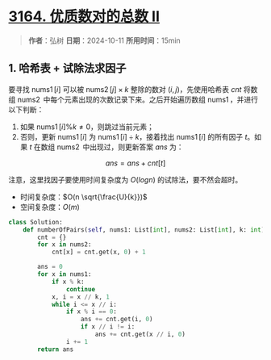 # [3164. 优质数对的总数 II](https://leetcode.cn/problems/find-the-number-of-good-pairs-ii/description/)

> **作者**：弘树
> **日期**：2024-10-11
> **所用时间**：15min

## 1. 哈希表 + 试除法求因子

要寻找 $\operatorname{nums1}[i]$ 可以被 $\operatorname{nums2}[j] \times k$ 整除的数对 $(i, j)$，先使用哈希表 $cnt$ 将数组 $\operatorname{nums2}$ 中每个元素出现的次数记录下来。之后开始遍历数组 $\operatorname{nums1}$，并进行以下判断：

1. 如果 $\operatorname{nums1}[i] \% k \neq 0$，则跳过当前元素；
2. 否则，更新 $\operatorname{nums1}[i]$ 为 $\operatorname{nums1}[i] \div k$，接着找出 $\operatorname{nums1}[i]$ 的所有因子 $t$。如果 $t$ 在数组 $\operatorname{nums2}$ 中出现过，则更新答案 $ans$ 为：

$$
    ans = ans + cnt[t]
$$

注意，这里找因子要使用时间复杂度为 $O(logn)$ 的试除法，要不然会超时。

- 时间复杂度：$O(n \sqrt{\frac{U}{k}})$
- 空间复杂度：$O(m)$

```python
class Solution:
    def numberOfPairs(self, nums1: List[int], nums2: List[int], k: int) -> int:
        cnt = {}
        for x in nums2:
            cnt[x] = cnt.get(x, 0) + 1

        ans = 0
        for x in nums1:
            if x % k:
                continue
            x, i = x // k, 1
            while i <= x // i:
                if x % i == 0:
                    ans += cnt.get(i, 0)
                    if x // i != i:
                        ans += cnt.get(x // i, 0)
                i += 1
        return ans    
```